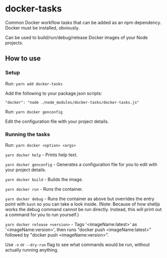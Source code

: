 # docker-tasks

Common Docker workflow tasks that can be added as an npm dependency. Docker must be installed, obviously.

Can be used to build/run/debug/release Docker images of your Node projects.

## How to use

### Setup

Run: `yarn add docker-tasks`

Add the following to your package.json scripts:

`"docker": "node ./node_modules/docker-tasks/docker-tasks.js"`

Run: `yarn docker genconfig`

Edit the configuration file with your project details.

### Running the tasks

Run: `yarn docker <option> <args>`

`yarn docker help` - Prints help text.

`yarn docker genconfig` - Generates a configuration file for you to edit with your project details.

`yarn docker build` - Builds the image.

`yarn docker run` - Runs the container.

`yarn docker debug` - Runs the container as above but overrides the entry point with `bash` so you can take a look inside. (Note: Because of how shelljs works the debug command cannot be run directly. Instead, this will print out a command for you to run yourself.)

`yarn docker release <version>` - Tags '&lt;imageName:latest&gt;' as '&lt;imageName:version&gt;', then runs "docker push &lt;imageName:latest&gt;" followed by "docker push &lt;imageName:version&gt;".

Use `-n` or `--dry-run` flag to see what commands would be run, without actually running anything.
